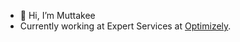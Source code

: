 - 👋 Hi, I’m Muttakee
- Currently working at Expert Services at [Optimizely](https://www.optimizely.com/).
<!---
muttakee105/muttakee105 is a ✨ special ✨ repository because its `README.md` (this file) appears on your GitHub profile.
You can click the Preview link to take a look at your changes.
--->
